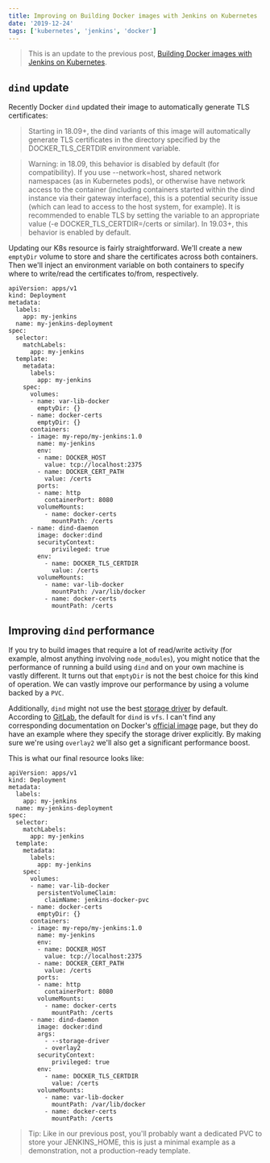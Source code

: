 ```yaml
---
title: Improving on Building Docker images with Jenkins on Kubernetes
date: '2019-12-24'
tags: ['kubernetes', 'jenkins', 'docker']
---
```


> This is an update to the previous post, [Building Docker images with Jenkins on Kubernetes](/jenkins-on-kubernetes).

## `dind` update

Recently Docker `dind` updated their image to automatically generate TLS certificates:

> Starting in 18.09+, the dind variants of this image will automatically generate TLS certificates in 
> the directory specified by the DOCKER_TLS_CERTDIR environment variable.
  
> Warning: in 18.09, this behavior is disabled by default (for compatibility). If you use --network=host, 
> shared network namespaces (as in Kubernetes pods), or otherwise have network access to the container 
> (including containers started within the dind instance via their gateway interface), 
> this is a potential security issue (which can lead to access to the host system, for example). 
> It is recommended to enable TLS by setting the variable to an appropriate value (-e DOCKER_TLS_CERTDIR=/certs or similar). 
> In 19.03+, this behavior is enabled by default.

Updating our K8s resource is fairly straightforward. We'll create a new `emptyDir` volume to store and share the certificates
across both containers. Then we'll inject an environment variable on both containers to specify where 
to write/read the certificates to/from, respectively.

```yaml{19,20,27,28,32-34,39-41,45,46}
apiVersion: apps/v1
kind: Deployment
metadata:
  labels:
    app: my-jenkins
  name: my-jenkins-deployment
spec:
  selector:
    matchLabels:
      app: my-jenkins
  template:
    metadata:
      labels:
        app: my-jenkins
    spec:
      volumes:
      - name: var-lib-docker
        emptyDir: {}
      - name: docker-certs
        emptyDir: {}
      containers:
      - image: my-repo/my-jenkins:1.0
        name: my-jenkins
        env:
        - name: DOCKER_HOST
          value: tcp://localhost:2375
        - name: DOCKER_CERT_PATH
          value: /certs
        ports:
        - name: http
          containerPort: 8080
        volumeMounts:
          - name: docker-certs
            mountPath: /certs
      - name: dind-daemon
        image: docker:dind
        securityContext:
            privileged: true
        env:
          - name: DOCKER_TLS_CERTDIR
            value: /certs
        volumeMounts:
          - name: var-lib-docker
            mountPath: /var/lib/docker
          - name: docker-certs
            mountPath: /certs
```

## Improving `dind` performance

If you try to build images that require a lot of read/write activity  (for example, almost anything involving `node_modules`),
you might notice that the performance of running a build using `dind` and on your own machine is vastly different. It turns
out that `emptyDir` is not the best choice for this kind of operation. We can vastly improve our performance by using a volume backed by a `PVC`.

Additionally, `dind` might not use the best [storage driver](https://docs.docker.com/storage/storagedriver/select-storage-driver/) by default.
According to [GitLab](https://docs.gitlab.com/ee/ci/docker/using_docker_build.html#using-the-overlayfs-driver), 
the default for `dind` is `vfs`. I can't find any corresponding documentation on Docker's [official image](https://hub.docker.com/_/docker) page,
but they do have an example where they specify the storage driver explicitly. By making sure we're using `overlay2` we'll
also get a significant performance boost.

This is what our final resource looks like:

```yaml{17-19, 38-40}
apiVersion: apps/v1
kind: Deployment
metadata:
  labels:
    app: my-jenkins
  name: my-jenkins-deployment
spec:
  selector:
    matchLabels:
      app: my-jenkins
  template:
    metadata:
      labels:
        app: my-jenkins
    spec:
      volumes:
      - name: var-lib-docker
        persistentVolumeClaim:
          claimName: jenkins-docker-pvc
      - name: docker-certs
        emptyDir: {}
      containers:
      - image: my-repo/my-jenkins:1.0
        name: my-jenkins
        env:
        - name: DOCKER_HOST
          value: tcp://localhost:2375
        - name: DOCKER_CERT_PATH
          value: /certs
        ports:
        - name: http
          containerPort: 8080
        volumeMounts:
          - name: docker-certs
            mountPath: /certs
      - name: dind-daemon
        image: docker:dind
        args:
          - --storage-driver
          - overlay2
        securityContext:
            privileged: true
        env:
          - name: DOCKER_TLS_CERTDIR
            value: /certs
        volumeMounts:
          - name: var-lib-docker
            mountPath: /var/lib/docker
          - name: docker-certs
            mountPath: /certs
```

> Tip: Like in our previous post, you'll probably want a dedicated PVC to store your JENKINS_HOME, 
> this is just a minimal example as a demonstration, not a production-ready template. 

